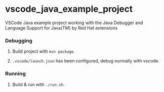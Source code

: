 # vscode_java_example_project
VSCode Java example project working with the Java Debugger and Language Support for Java(TM) by Red Hat extensions

### Debugging

1. Build project with `mvn package`.

2. `.vscode/launch.json` has been configured, debug normally with vscode.

### Running

1. Build & run with `./run.sh`.
